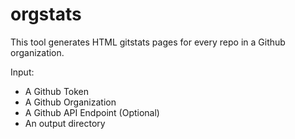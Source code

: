 # orgstats
This tool generates HTML gitstats pages for every repo in a Github organization.

Input:
* A Github Token
* A Github Organization
* A Github API Endpoint (Optional)
* An output directory

